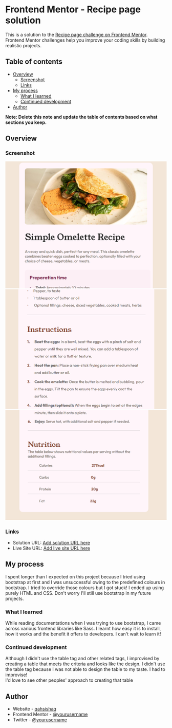 # Frontend Mentor - Recipe page solution

This is a solution to the [Recipe page challenge on Frontend Mentor](https://www.frontendmentor.io/challenges/recipe-page-KiTsR8QQKm). Frontend Mentor challenges help you improve your coding skills by building realistic projects. 

## Table of contents

- [Overview](#overview)
	- [Screenshot](#screenshot)
	- [Links](#links)
- [My process](#my-process)
	- [What I learned](#what-i-learned)
	- [Continued development](#continued-development)
- [Author](#author)

**Note: Delete this note and update the table of contents based on what sections you keep.**

## Overview

### Screenshot

![screenshot1](./assets/images/recipe-snip1.PNG)
![screenshot2](./assets/images/recipe-snip2.PNG)
![screenshot3](./assets/images/recipe-snip3.PNG)

### Links

- Solution URL: [Add solution URL here](https://your-solution-url.com)
- Live Site URL: [Add live site URL here](https://your-live-site-url.com)

## My process
I spent longer than I expected on this project because I tried using bootstrap at first and I was unsuccessful owing to the predefined colours in bootstrap. I tried to override those colours but I got stuck! I ended up using purely HTML and CSS. Don't worry I'll still use bootstrap in my future projects.  
### What I learned

While reading documentations when I was trying to use bootstrap, I came across various frontend libraries like Sass. I learnt how easy it is to install, how it  works and the benefit it offers to developers. I can't wait to learn it!
### Continued development
Although I didn't use the table tag and other related tags, I improvised by creating a table that meets the criteria and looks like the design. I didn't use the table tag because I was not able to design the table to my taste. I had to improvise!  
I'd love to see other peoples' approach to creating that table
## Author

- Website - [qahsishaq](https://www.your-site.com)
- Frontend Mentor - [@yourusername](https://www.frontendmentor.io/profile/yourusername)
- Twitter - [@yourusername](https://www.twitter.com/yourusername)
